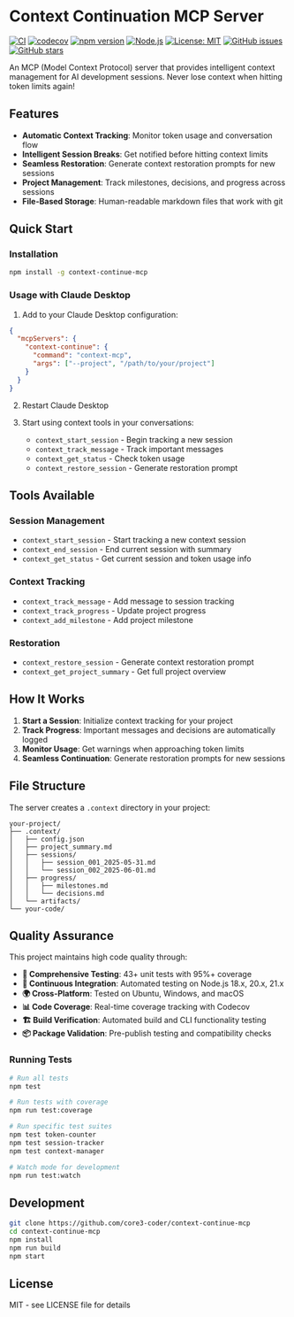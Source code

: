# Context Continuation MCP Server

[![CI](https://github.com/core3-coder/context-continue-mcp/actions/workflows/ci.yml/badge.svg)](https://github.com/core3-coder/context-continue-mcp/actions/workflows/ci.yml)
[![codecov](https://codecov.io/gh/core3-coder/context-continue-mcp/branch/main/graph/badge.svg)](https://codecov.io/gh/core3-coder/context-continue-mcp)
[![npm version](https://badge.fury.io/js/context-continue-mcp.svg)](https://badge.fury.io/js/context-continue-mcp)
[![Node.js](https://img.shields.io/node/v/context-continue-mcp.svg)](https://nodejs.org/)
[![License: MIT](https://img.shields.io/badge/License-MIT-yellow.svg)](https://opensource.org/licenses/MIT)
[![GitHub issues](https://img.shields.io/github/issues/core3-coder/context-continue-mcp.svg)](https://github.com/core3-coder/context-continue-mcp/issues)
[![GitHub stars](https://img.shields.io/github/stars/core3-coder/context-continue-mcp.svg)](https://github.com/core3-coder/context-continue-mcp/stargazers)

An MCP (Model Context Protocol) server that provides intelligent context management for AI development sessions. Never lose context when hitting token limits again!

## Features

- **Automatic Context Tracking**: Monitor token usage and conversation flow
- **Intelligent Session Breaks**: Get notified before hitting context limits
- **Seamless Restoration**: Generate context restoration prompts for new sessions
- **Project Management**: Track milestones, decisions, and progress across sessions
- **File-Based Storage**: Human-readable markdown files that work with git

## Quick Start

### Installation

```bash
npm install -g context-continue-mcp
```

### Usage with Claude Desktop

1. Add to your Claude Desktop configuration:

```json
{
  "mcpServers": {
    "context-continue": {
      "command": "context-mcp",
      "args": ["--project", "/path/to/your/project"]
    }
  }
}
```

2. Restart Claude Desktop

3. Start using context tools in your conversations:
   - `context_start_session` - Begin tracking a new session
   - `context_track_message` - Track important messages
   - `context_get_status` - Check token usage
   - `context_restore_session` - Generate restoration prompt

## Tools Available

### Session Management
- `context_start_session` - Start tracking a new context session
- `context_end_session` - End current session with summary
- `context_get_status` - Get current session and token usage info

### Context Tracking  
- `context_track_message` - Add message to session tracking
- `context_track_progress` - Update project progress
- `context_add_milestone` - Add project milestone

### Restoration
- `context_restore_session` - Generate context restoration prompt
- `context_get_project_summary` - Get full project overview

## How It Works

1. **Start a Session**: Initialize context tracking for your project
2. **Track Progress**: Important messages and decisions are automatically logged
3. **Monitor Usage**: Get warnings when approaching token limits
4. **Seamless Continuation**: Generate restoration prompts for new sessions

## File Structure

The server creates a `.context` directory in your project:

```
your-project/
├── .context/
│   ├── config.json
│   ├── project_summary.md
│   ├── sessions/
│   │   ├── session_001_2025-05-31.md
│   │   └── session_002_2025-06-01.md
│   ├── progress/
│   │   ├── milestones.md
│   │   └── decisions.md
│   └── artifacts/
└── your-code/
```

## Quality Assurance

This project maintains high code quality through:

- **🧪 Comprehensive Testing**: 43+ unit tests with 95%+ coverage
- **🔄 Continuous Integration**: Automated testing on Node.js 18.x, 20.x, 21.x
- **🌍 Cross-Platform**: Tested on Ubuntu, Windows, and macOS
- **📊 Code Coverage**: Real-time coverage tracking with Codecov
- **🏗️ Build Verification**: Automated build and CLI functionality testing
- **📦 Package Validation**: Pre-publish testing and compatibility checks

### Running Tests

```bash
# Run all tests
npm test

# Run tests with coverage
npm run test:coverage

# Run specific test suites
npm test token-counter
npm test session-tracker
npm test context-manager

# Watch mode for development
npm run test:watch
```

## Development

```bash
git clone https://github.com/core3-coder/context-continue-mcp
cd context-continue-mcp
npm install
npm run build
npm start
```

## License

MIT - see LICENSE file for details